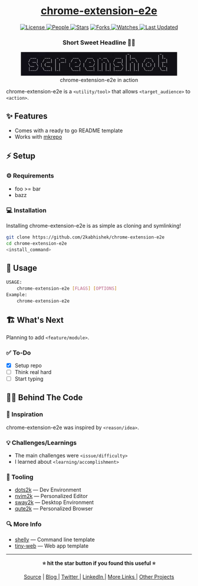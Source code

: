 <div align = "center">

<h1><a href="https://github.com/2kabhishek/chrome-extension-e2e">chrome-extension-e2e</a></h1>

<a href="https://github.com/2KAbhishek/chrome-extension-e2e/blob/main/LICENSE">
<img alt="License" src="https://img.shields.io/github/license/2kabhishek/chrome-extension-e2e?style=flat&color=eee&label="> </a>

<a href="https://github.com/2KAbhishek/chrome-extension-e2e/graphs/contributors">
<img alt="People" src="https://img.shields.io/github/contributors/2kabhishek/chrome-extension-e2e?style=flat&color=ffaaf2&label=People"> </a>

<a href="https://github.com/2KAbhishek/chrome-extension-e2e/stargazers">
<img alt="Stars" src="https://img.shields.io/github/stars/2kabhishek/chrome-extension-e2e?style=flat&color=98c379&label=Stars"></a>

<a href="https://github.com/2KAbhishek/chrome-extension-e2e/network/members">
<img alt="Forks" src="https://img.shields.io/github/forks/2kabhishek/chrome-extension-e2e?style=flat&color=66a8e0&label=Forks"> </a>

<a href="https://github.com/2KAbhishek/chrome-extension-e2e/watchers">
<img alt="Watches" src="https://img.shields.io/github/watchers/2kabhishek/chrome-extension-e2e?style=flat&color=f5d08b&label=Watches"> </a>

<a href="https://github.com/2KAbhishek/chrome-extension-e2e/pulse">
<img alt="Last Updated" src="https://img.shields.io/github/last-commit/2kabhishek/chrome-extension-e2e?style=flat&color=e06c75&label="> </a>

<h3>Short Sweet Headline 🎇🎉</h3>

<figure>
  <img src="docs/images/screenshot.png" alt="chrome-extension-e2e in action">
  <br/>
  <figcaption>chrome-extension-e2e in action</figcaption>
</figure>

</div>

chrome-extension-e2e is a `<utility/tool>` that allows `<target_audience>` to `<action>`.

## ✨ Features

- Comes with a ready to go README template
- Works with [mkrepo](https://github.com/2kabhishek/mkrepo)

## ⚡ Setup

### ⚙️ Requirements

- foo >= bar
- bazz

### 💻 Installation

Installing chrome-extension-e2e is as simple as cloning and symlinking!

```bash
git clone https://github.com/2kabhishek/chrome-extension-e2e
cd chrome-extension-e2e
<install_command>
```

## 🚀 Usage

```bash
USAGE:
    chrome-extension-e2e [FLAGS] [OPTIONS]
Example:
    chrome-extension-e2e
```

## 🏗️ What's Next

Planning to add `<feature/module>`.

### ✅ To-Do

- [x] Setup repo
- [ ] Think real hard
- [ ] Start typing

## 🧑‍💻 Behind The Code

### 🌈 Inspiration

chrome-extension-e2e was inspired by `<reason/idea>`.

### 💡 Challenges/Learnings

- The main challenges were `<issue/difficulty>`
- I learned about `<learning/accomplishment>`

### 🧰 Tooling

- [dots2k](https://github.com/2kabhishek/dots2k) — Dev Environment
- [nvim2k](https://github.com/2kabhishek/nvim2k) — Personalized Editor
- [sway2k](https://github.com/2kabhishek/sway2k) — Desktop Environment
- [qute2k](https://github.com/2kabhishek/qute2k) — Personalized Browser

### 🔍 More Info

- [shelly](https://github.com/2kabhishek/shelly) — Command line template
- [tiny-web](https://github.com/2kabhishek/tiny-web) — Web app template

<hr>

<div align="center">

<strong>⭐ hit the star button if you found this useful ⭐</strong><br>

<a href="https://github.com/2KAbhishek/chrome-extension-e2e">Source</a>
| <a href="https://2kabhishek.github.io/blog" target="_blank">Blog </a>
| <a href="https://twitter.com/2kabhishek" target="_blank">Twitter </a>
| <a href="https://linkedin.com/in/2kabhishek" target="_blank">LinkedIn </a>
| <a href="https://2kabhishek.github.io/links" target="_blank">More Links </a>
| <a href="https://2kabhishek.github.io/projects" target="_blank">Other Projects </a>

</div>
